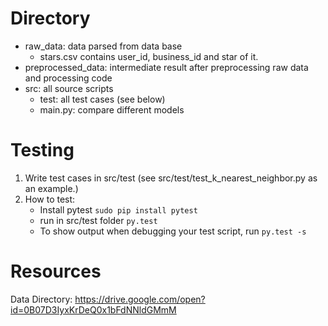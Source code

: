 # Directory
* raw_data: data parsed from data base
    * stars.csv contains user_id, business_id and star of it. 
* preprocessed_data: intermediate result after preprocessing raw data and processing code
* src: all source scripts
    * test: all test cases (see below)
    * main.py: compare different models

# Testing
1. Write test cases in src/test (see src/test/test_k_nearest_neighbor.py as an example.)
2. How to test:
    - Install pytest ```sudo pip install pytest```
    - run in src/test folder ```py.test```
    - To show output when debugging your test script, run ```py.test -s```


# Resources
Data Directory: https://drive.google.com/open?id=0B07D3IyxKrDeQ0x1bFdNNldGMmM

